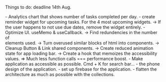 Things to do: deadline 14th Aug.

<WidgetIdeas>
- Analytics chart that shows number of tasks completed per day.
- create reminder widget for upcoming tasks. For the 4 most upcoming widgets.
  -> If the user happens to not use due dates, remove the widget entirely.
</WidgetIdeas>

<CurrentPlan>
- Optimize UI. useMemo & useCallback.
  -> Find redundencies in the number of <div> elements used.
  -> Turn overused similar blocks of html into components.
  -> Cleanup Button & Link shared components.
  -> Create reduced animation state for app loading bar.
  -> Create a hook that memoizes the accessibility values.
    => Much less function calls === performance boost.
- Make application as accessible as possible. Cmd + K for search bar...
</CurrentPlan>

<AppWideIdeas>
- the phone design of the application.
- set up firebase for the application.
- flatten the architecture as much as possible with the collections.
</AppWideIdeas>
